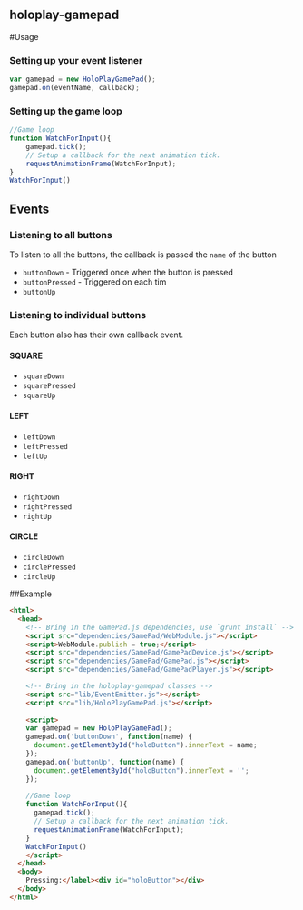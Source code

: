 holoplay-gamepad
--------------------
#Usage

### Setting up your event listener
```javascript
var gamepad = new HoloPlayGamePad();
gamepad.on(eventName, callback);
```

### Setting up the game loop
```javascript
//Game loop
function WatchForInput(){
    gamepad.tick();
    // Setup a callback for the next animation tick.
    requestAnimationFrame(WatchForInput);
}
WatchForInput()
```

## Events
### Listening to all buttons
To listen to all the buttons, the callback is passed the `name` of the button
  * `buttonDown` - Triggered once when the button is pressed
  * `buttonPressed` - Triggered on each tim
  * `buttonUp`
  
### Listening to individual buttons
Each button also has their own callback event.
#### SQUARE
* `squareDown`
* `squarePressed`
* `squareUp`
#### LEFT
* `leftDown`
* `leftPressed`
* `leftUp`
#### RIGHT
* `rightDown`
* `rightPressed`
* `rightUp`
#### CIRCLE
* `circleDown`
* `circlePressed`
* `circleUp`

##Example
```html
<html>
  <head>
    <!-- Bring in the GamePad.js dependencies, use `grunt install` -->
    <script src="dependencies/GamePad/WebModule.js"></script>
    <script>WebModule.publish = true;</script>
    <script src="dependencies/GamePad/GamePadDevice.js"></script>
    <script src="dependencies/GamePad/GamePad.js"></script>
    <script src="dependencies/GamePad/GamePadPlayer.js"></script>

    <!-- Bring in the holoplay-gamepad classes -->    
    <script src="lib/EventEmitter.js"></script>
    <script src="lib/HoloPlayGamePad.js"></script>
    
    <script>
    var gamepad = new HoloPlayGamePad();
    gamepad.on('buttonDown', function(name) {
      document.getElementById("holoButton").innerText = name;
    });
    gamepad.on('buttonUp', function(name) {
      document.getElementById("holoButton").innerText = '';
    });
    
    //Game loop
    function WatchForInput(){
      gamepad.tick();
      // Setup a callback for the next animation tick.
      requestAnimationFrame(WatchForInput);
    }
    WatchForInput()
    </script>
  </head>
  <body>
    Pressing:</label><div id="holoButton"></div>
  </body>
</html>
```